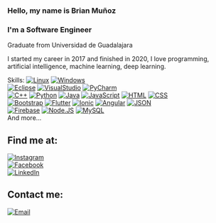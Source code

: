 ### Hello, my name is Brian Muñoz
### I'm a Software Engineer
Graduate from Universidad de Guadalajara


I started my career in 2017 and finished in 2020, I love programming, artificial intelligence, machine learning, deep learning.

Skills:
[![Linux](https://img.shields.io/badge/Linux-ebbb08?style=for-the-badge&logo=linux&logoColor=white&labelColor=101010)]()
[![Windows](https://img.shields.io/badge/Windows-2c7fd3?style=for-the-badge&logo=windows&logoColor=white&labelColor=101010)]()
</br>
[![Eclipse](https://img.shields.io/badge/Eclipse-2d1c68?style=for-the-badge&logo=eclipse&logoColor=white&labelColor=101010)]()
[![VisualStudio](https://img.shields.io/badge/Visual_Studio-0076c6?style=for-the-badge&logo=visual-studio&logoColor=white&labelColor=101010)]()
[![PyCharm](https://img.shields.io/badge/Pycharm-20d088?style=for-the-badge&logo=pycharm&logoColor=white&labelColor=101010)]()
</br>
[![C++](https://img.shields.io/badge/C++-6295cb?style=for-the-badge&logo=C%2B%2B&logoColor=white&labelColor=101010)]()
[![Python](https://img.shields.io/badge/Python-f7cc42?style=for-the-badge&logo=python&logoColor=white&labelColor=101010)]()
[![Java](https://img.shields.io/badge/Java-a21000?style=for-the-badge&logo=java&logoColor=white&labelColor=101010)]()
[![JavaScript](https://img.shields.io/badge/JavaScript-F7DF1E?style=for-the-badge&logo=javascript&logoColor=white&labelColor=101010)]()
[![HTML](https://img.shields.io/badge/HTML-e96227?style=for-the-badge&logo=HTML5&logoColor=white&labelColor=101010)]()
[![CSS](https://img.shields.io/badge/CSS-036db6?style=for-the-badge&logo=CSS3&logoColor=white&labelColor=101010)]()
<br>
[![Bootstrap](https://img.shields.io/badge/Bootstrap-533b78?style=for-the-badge&logo=bootstrap&logoColor=white&labelColor=101010)]()
[![Flutter](https://img.shields.io/badge/Flutter-60bde6?style=for-the-badge&logo=flutter&logoColor=white&labelColor=101010)]()
[![Ionic](https://img.shields.io/badge/Ionic-4886f1?style=for-the-badge&logo=ionic&logoColor=white&labelColor=101010)]()
[![Angular](https://img.shields.io/badge/Angular-bd002e?style=for-the-badge&logo=angular&logoColor=white&labelColor=101010)]()
[![JSON](https://img.shields.io/badge/JSON-797979?style=for-the-badge&logo=json&logoColor=white&labelColor=101010)]()
</br>
[![Firebase](https://img.shields.io/badge/Firebase-f5820d?style=for-the-badge&logo=firebase&logoColor=white&labelColor=101010)]()
[![Node.JS](https://img.shields.io/badge/Node.JS-5faf47?style=for-the-badge&logo=node.js&logoColor=white&labelColor=101010)]()
[![MySQL](https://img.shields.io/badge/MySQL-4479A1?style=for-the-badge&logo=mysql&logoColor=white&labelColor=101010)]()
</br>
And more...

## Find me at:

[![Instagram](https://img.shields.io/badge/Instagram-@brian.munoz.906-E4405F?style=for-the-badge&logo=instagram&logoColor=white&labelColor=101010)](https://www.instagram.com/brian.munoz.906/)
</br>
[![Facebook](https://img.shields.io/badge/Facebook-@Brian%20%Muñoz-1877F2?style=for-the-badge&logo=facebook&logoColor=white&labelColor=101010)](https://www.facebook.com/brian.munoz.906/)
</br>
[![LinkedIn](https://img.shields.io/badge/LinkedIn-Brian%20%Alejandro%20%Muñoz%20%Marin-0077B5?style=for-the-badge&logo=linkedin&logoColor=white&labelColor=101010)](https://www.linkedin.com/in/brian-mu%C3%B1oz1/)
</br>

## Contact me:

[![Email](https://img.shields.io/badge/brian.alex9902@gmail.com-my_personal_email-e34033?style=for-the-badge&logo=gmail&logoColor=white&labelColor=101010)](mailto:brian.alex9902@gmail.com)
</br>
